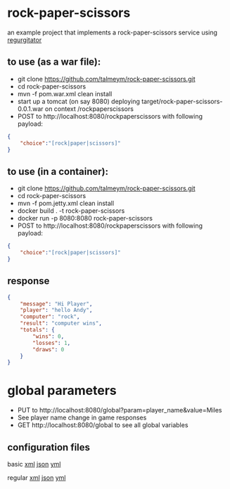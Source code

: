 # rock-paper-scissors
an example project that implements a rock-paper-scissors service using [regurgitator](https://github.com/talmeym/regurgitator-all#regurgitator)

## to use (as a war file):

- git clone https://github.com/talmeym/rock-paper-scissors.git
- cd rock-paper-scissors
- mvn -f pom.war.xml clean install
- start up a tomcat (on say 8080) deploying target/rock-paper-scissors-0.0.1.war on context /rockpaperscissors
- POST to http://localhost:8080/rockpaperscissors with following payload:

```json
{
    "choice":"[rock|paper|scissors]"
}
```

## to use (in a container):

- git clone https://github.com/talmeym/rock-paper-scissors.git
- cd rock-paper-scissors
- mvn -f pom.jetty.xml clean install
- docker build . -t rock-paper-scissors
- docker run -p 8080:8080 rock-paper-scissors
- POST to http://localhost:8080/rockpaperscissors with following payload:

```json
{
    "choice":"[rock|paper|scissors]"
}
```

## response

```json
{
    "message": "Hi Player",
    "player": "hello Andy",
    "computer": "rock",
    "result": "computer wins",
    "totals": {
        "wins": 0,
        "losses": 1,
        "draws": 0
    }
}
```

# global parameters

- PUT to http://localhost:8080/global?param=player_name&value=Miles
- See player name change in game responses
- GET http://localhost:8080/global to see all global variables

## configuration files

basic [xml](https://github.com/talmeym/rock-paper-scissors/blob/master/src/main/resources/rock-paper-scissors-basic.xml) [json](https://github.com/talmeym/rock-paper-scissors/blob/master/src/main/resources/rock-paper-scissors-basic.json) [yml](https://github.com/talmeym/rock-paper-scissors/blob/master/src/main/resources/rock-paper-scissors-basic.yml)

regular [xml](https://github.com/talmeym/rock-paper-scissors/blob/master/src/main/resources/rock-paper-scissors.xml) [json](https://github.com/talmeym/rock-paper-scissors/blob/master/src/main/resources/rock-paper-scissors.json) [yml](https://github.com/talmeym/rock-paper-scissors/blob/master/src/main/resources/rock-paper-scissors.yml)
